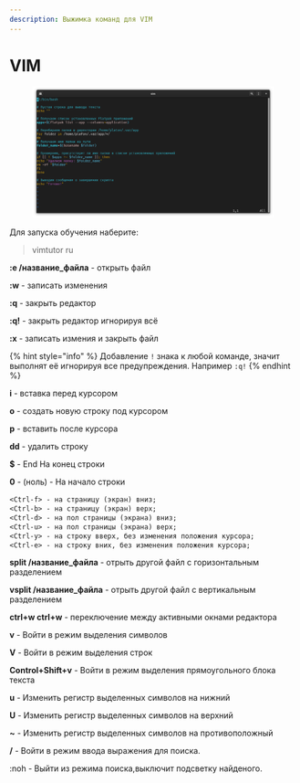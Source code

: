 ```yaml
---
description: Выжимка команд для VIM
---
```


# VIM

<figure><img src="../../../.gitbook/assets/Снимок экрана от 2023-05-01 01-49-49.png" alt=""><figcaption></figcaption></figure>

Для запуска обучения наберите:

> vimtutor ru

**:e /название\_файла**              - открыть файл

**:w**                                          - записать изменения

**:q**                                            - закрыть редактор

**:q!**                                          - закрыть редактор игнорируя всё

**:x**                                            - записать измения и закрыть файл

{% hint style="info" %}
Добавление `!` знака к любой командe, значит выполнят её игнорируя все предупреждения. Например `:q!`
{% endhint %}

**i**                                            - вставка перед курсором

**o**                                            - создать новую строку под курсором

**p**                                              - вставить после курсора

**dd**                                             - удалить строку

**$**                                              - End На конец строки

**0** - (ноль)                                 - На начало строки

```
<Ctrl-f> - на страницу (экран) вниз;
<Ctrl-b> - на страницу (экран) верх;
<Ctrl-d> - на пол страницы (экрана) вниз;
<Ctrl-u> - на пол страницы (экрана) верх;
<Ctrl-y> - на строку вверх, без изменения положения курсора;
<Ctrl-e> - на строку вних, без изменения положения курсора;
```

**split /название\_файла**           - отрыть другой файл с горизонтальным разделением

**vsplit /название\_файла**         - отрыть другой файл с вертикальным разделением

**ctrl+w ctrl+w**                          - переключение между активными окнами редактора



**v**                                                - Войти в режим выделения символов

**V**                                               - Войти в режим выделения строк

**Control+Shift+v**                      - Войти в режим выделения прямоугольного блока текста

**u**                                                - Изменить регистр выделенных символов на нижний

**U**                                               - Изменить регистр выделенных символов на верхний

**\~**                                               - Изменить регистр выделенных символов на противоположный



**/**                                                 - Войти в режим ввода выражения для поиска.

:noh                                           - Выйти из режима поиска,выключит подсветку найденого.
